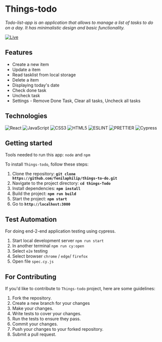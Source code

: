 # Things-todo

_Todo-list-app is an application that allows to manage a list of tasks to do on a day. It has minimalistic design and basic functionality._

[![Live](https://img.shields.io/badge/-LIVE-blue?&style=flat)](https://fenilaphilip.github.io/things-to-do/)

## Features

- Create a new item
- Update a item
- Read tasklist from local storage
- Delete a item
- Displaying today's date
- Check done task
- Uncheck task
- Settings - Remove Done Task, Clear all tasks, Uncheck all tasks

## Technologies

![React](https://img.shields.io/badge/-ReactJS-blue?logo=react&logoColor=white&style=flat)
![JavaScript](https://img.shields.io/badge/-JavaScript-yellow?logo=JavaScript&logoColor=white&style=flat)
![CSS3](https://img.shields.io/badge/-CSS3-blueviolet?logo=CSS3&logoColor=white&style=flat)
![HTML5](https://img.shields.io/badge/-HTML5-DC143C?logo=HTML5&logoColor=white&style=flat)
![ESLINT](https://img.shields.io/badge/-ESLINT-483D8B?logo=ESLINT&logoColor=white&style=flat)
![PRETTIER](https://img.shields.io/badge/-PRETTIER-black?logo=PRETTIER&logoColor=yellow&style=flat)
![Cypress](https://img.shields.io/badge/-Cypress-98FB98?logo=Cypress&logoColor=black&style=flat)

## Getting started

Tools needed to run this app: `node` and `npm`

To install `Things-todo`, follow these steps:

1. Clone the repository: **`git clone https://github.com/fenilaphilip/things-to-do.git`**
2. Navigate to the project directory: **`cd things-Todo`**
3. Install dependencies: **`npm install`**
4. Build the project: **`npm run build`**
5. Start the project: **`npm start`**
6. Go to **`http://localhost:3000`**

## Test Automation

For doing end-2-end application testing using cypress.

1. Start local development server `npm run start`
2. In another terminal `npm run cy:open`
3. Select `e2e` testing
4. Select browser `chrome` / `edge`/ `firefox`
5. Open file `spec.cy.js`

## **For Contributing**

If you'd like to contribute to `Things-todo` project, here are some guidelines:

1. Fork the repository.
2. Create a new branch for your changes
3. Make your changes.
4. Write tests to cover your changes.
5. Run the tests to ensure they pass.
6. Commit your changes.
7. Push your changes to your forked repository.
8. Submit a pull request.
